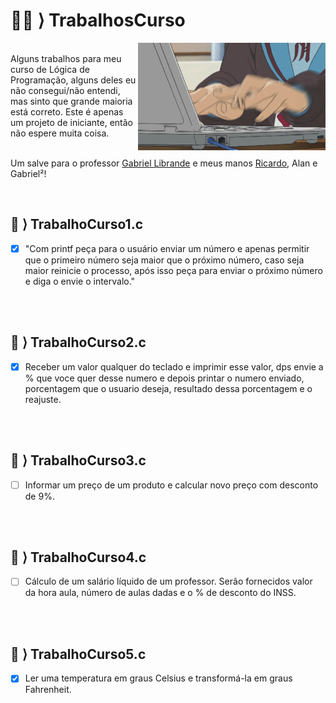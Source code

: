 # 🐱‍💻 ⟩ TrabalhosCurso 
<img align="right" width="300px" src="./8d0.gif">
<br>
Alguns trabalhos para meu curso de Lógica de Programação, alguns deles eu não consegui/não entendi, mas sinto que grande maioria está correto. Este é apenas um projeto de iniciante, então não espere muita coisa.<br></br>

Um salve para o professor [Gabriel Librande](https://github.com/Gabiru-cpu) e meus manos [Ricardo](https://github.com/Ribruno), Alan e Gabriel²!


<br>


 ## 👾 ⟩ TrabalhoCurso1.c
 - [x] "Com printf peça para o usuário enviar um número e apenas permitir que o primeiro número seja maior que o próximo número, caso seja maior reinicie o processo, após isso peça para enviar o próximo número e diga o envie o intervalo."

<br></br>
 ## 👾 ⟩ TrabalhoCurso2.c
 - [x] Receber um valor qualquer do teclado e imprimir esse valor, dps envie a % que voce quer desse numero
e depois printar o numero enviado, porcentagem que o usuario deseja, resultado dessa porcentagem e o reajuste.

<br></br>
 ## 👾 ⟩ TrabalhoCurso3.c
 - [ ] Informar um preço de um produto e calcular novo preço com desconto de 9%.

<br></br>
 ## 👾 ⟩ TrabalhoCurso4.c
 - [ ] Cálculo de um salário líquido de um professor. Serão fornecidos valor da hora aula, número de aulas dadas e o % de desconto do INSS.

<br></br>
 ## 👾 ⟩ TrabalhoCurso5.c
 - [x] Ler uma temperatura em graus Celsius e transformá-la em graus Fahrenheit.
